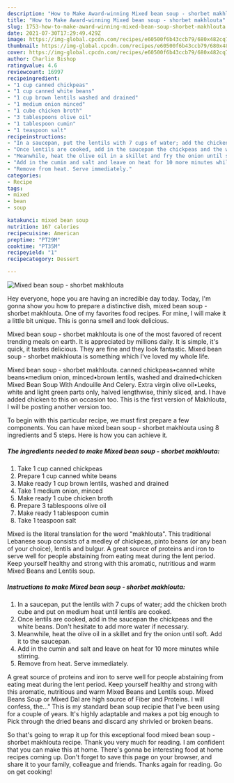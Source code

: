 ```yaml
---
description: "How to Make Award-winning Mixed bean soup - shorbet makhlouta"
title: "How to Make Award-winning Mixed bean soup - shorbet makhlouta"
slug: 1753-how-to-make-award-winning-mixed-bean-soup-shorbet-makhlouta
date: 2021-07-30T17:29:49.429Z
image: https://img-global.cpcdn.com/recipes/e60500f6b43ccb79/680x482cq70/mixed-bean-soup-shorbet-makhlouta-recipe-main-photo.jpg
thumbnail: https://img-global.cpcdn.com/recipes/e60500f6b43ccb79/680x482cq70/mixed-bean-soup-shorbet-makhlouta-recipe-main-photo.jpg
cover: https://img-global.cpcdn.com/recipes/e60500f6b43ccb79/680x482cq70/mixed-bean-soup-shorbet-makhlouta-recipe-main-photo.jpg
author: Charlie Bishop
ratingvalue: 4.6
reviewcount: 16997
recipeingredient:
- "1 cup canned chickpeas"
- "1 cup canned white beans"
- "1 cup brown lentils washed and drained"
- "1 medium onion minced"
- "1 cube chicken broth"
- "3 tablespoons olive oil"
- "1 tablespoon cumin"
- "1 teaspoon salt"
recipeinstructions:
- "In a saucepan, put the lentils with 7 cups of water; add the chicken broth cube and put on medium heat until lentils are cooked."
- "Once lentils are cooked, add in the saucepan the chickpeas and the white beans. Don&#39;t hesitate to add more water if necessary."
- "Meanwhile, heat the olive oil in a skillet and fry the onion until soft. Add it to the saucepan."
- "Add in the cumin and salt and leave on heat for 10 more minutes while stirring."
- "Remove from heat. Serve immediately."
categories:
- Recipe
tags:
- mixed
- bean
- soup

katakunci: mixed bean soup 
nutrition: 167 calories
recipecuisine: American
preptime: "PT29M"
cooktime: "PT35M"
recipeyield: "1"
recipecategory: Dessert

---
```



![Mixed bean soup - shorbet makhlouta](https://img-global.cpcdn.com/recipes/e60500f6b43ccb79/680x482cq70/mixed-bean-soup-shorbet-makhlouta-recipe-main-photo.jpg)

Hey everyone, hope you are having an incredible day today. Today, I'm gonna show you how to prepare a distinctive dish, mixed bean soup - shorbet makhlouta. One of my favorites food recipes. For mine, I will make it a little bit unique. This is gonna smell and look delicious.

Mixed bean soup - shorbet makhlouta is one of the most favored of recent trending meals on earth. It is appreciated by millions daily. It is simple, it's quick, it tastes delicious. They are fine and they look fantastic. Mixed bean soup - shorbet makhlouta is something which I've loved my whole life.

Mixed bean soup - shorbet makhlouta. canned chickpeas•canned white beans•medium onion, minced•brown lentils, washed and drained•chicken Mixed Bean Soup With Andouille And Celery. Extra virgin olive oil•Leeks, white and light green parts only, halved lengthwise, thinly sliced, and. I have added chicken to this on occasion too. This is the first version of Makhlouta, I will be posting another version too.


To begin with this particular recipe, we must first prepare a few components. You can have mixed bean soup - shorbet makhlouta using 8 ingredients and 5 steps. Here is how you can achieve it.

<!--inarticleads1-->

##### The ingredients needed to make Mixed bean soup - shorbet makhlouta:

1. Take 1 cup canned chickpeas
1. Prepare 1 cup canned white beans
1. Make ready 1 cup brown lentils, washed and drained
1. Take 1 medium onion, minced
1. Make ready 1 cube chicken broth
1. Prepare 3 tablespoons olive oil
1. Make ready 1 tablespoon cumin
1. Take 1 teaspoon salt


Mixed is the literal translation for the word &#34;makhlouta&#34;. This traditional Lebanese soup consists of a medley of chickpeas, pinto beans (or any bean of your choice), lentils and bulgur. A great source of proteins and iron to serve well for people abstaining from eating meat during the lent period. Keep yourself healthy and strong with this aromatic, nutritious and warm Mixed Beans and Lentils soup. 

<!--inarticleads2-->

##### Instructions to make Mixed bean soup - shorbet makhlouta:

1. In a saucepan, put the lentils with 7 cups of water; add the chicken broth cube and put on medium heat until lentils are cooked.
1. Once lentils are cooked, add in the saucepan the chickpeas and the white beans. Don&#39;t hesitate to add more water if necessary.
1. Meanwhile, heat the olive oil in a skillet and fry the onion until soft. Add it to the saucepan.
1. Add in the cumin and salt and leave on heat for 10 more minutes while stirring.
1. Remove from heat. Serve immediately.


A great source of proteins and iron to serve well for people abstaining from eating meat during the lent period. Keep yourself healthy and strong with this aromatic, nutritious and warm Mixed Beans and Lentils soup. Mixed Beans Soup or Mixed Dal are high source of Fiber and Proteins. I will confess, the…&#34; This is my standard bean soup recipie that I&#39;ve been using for a couple of years. It&#39;s highly adaptable and makes a pot big enough to Pick through the dried beans and discard any shrivled or broken beans. 

So that's going to wrap it up for this exceptional food mixed bean soup - shorbet makhlouta recipe. Thank you very much for reading. I am confident that you can make this at home. There's gonna be interesting food at home recipes coming up. Don't forget to save this page on your browser, and share it to your family, colleague and friends. Thanks again for reading. Go on get cooking!
